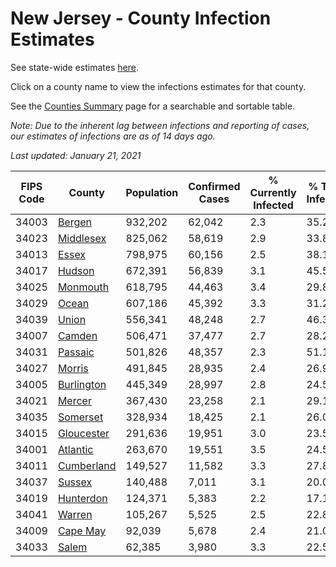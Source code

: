 # New Jersey - County Infection Estimates

See state-wide estimates [here](/infections/us-nj).

Click on a county name to view the infections estimates for that county.

See the [Counties Summary](/infections/summary-counties) page for a searchable and sortable table.

*Note: Due to the inherent lag between infections and reporting of cases, our estimates of infections are as of 14 days ago.*

*Last updated: January 21, 2021*

|   FIPS Code |                   County |   Population |   Confirmed Cases |   % Currently Infected |   % Total Infected |
|-------------|--------------------------|--------------|-------------------|------------------------|--------------------|
|       34003 |         [Bergen](bergen) |      932,202 |            62,042 |                    2.3 |               35.2 |
|       34023 |   [Middlesex](middlesex) |      825,062 |            58,619 |                    2.9 |               33.8 |
|       34013 |           [Essex](essex) |      798,975 |            60,156 |                    2.5 |               38.1 |
|       34017 |         [Hudson](hudson) |      672,391 |            56,839 |                    3.1 |               45.5 |
|       34025 |     [Monmouth](monmouth) |      618,795 |            44,463 |                    3.4 |               29.8 |
|       34029 |           [Ocean](ocean) |      607,186 |            45,392 |                    3.3 |               31.2 |
|       34039 |           [Union](union) |      556,341 |            48,248 |                    2.7 |               46.3 |
|       34007 |         [Camden](camden) |      506,471 |            37,477 |                    2.7 |               28.2 |
|       34031 |       [Passaic](passaic) |      501,826 |            48,357 |                    2.3 |               51.1 |
|       34027 |         [Morris](morris) |      491,845 |            28,935 |                    2.4 |               26.9 |
|       34005 | [Burlington](burlington) |      445,349 |            28,997 |                    2.8 |               24.5 |
|       34021 |         [Mercer](mercer) |      367,430 |            23,258 |                    2.1 |               29.1 |
|       34035 |     [Somerset](somerset) |      328,934 |            18,425 |                    2.1 |               26.0 |
|       34015 | [Gloucester](gloucester) |      291,636 |            19,951 |                    3.0 |               23.5 |
|       34001 |     [Atlantic](atlantic) |      263,670 |            19,551 |                    3.5 |               24.5 |
|       34011 | [Cumberland](cumberland) |      149,527 |            11,582 |                    3.3 |               27.8 |
|       34037 |         [Sussex](sussex) |      140,488 |             7,011 |                    3.1 |               20.0 |
|       34019 |   [Hunterdon](hunterdon) |      124,371 |             5,383 |                    2.2 |               17.1 |
|       34041 |         [Warren](warren) |      105,267 |             5,525 |                    2.5 |               22.8 |
|       34009 |     [Cape May](cape-may) |       92,039 |             5,678 |                    2.4 |               21.0 |
|       34033 |           [Salem](salem) |       62,385 |             3,980 |                    3.3 |               22.5 |